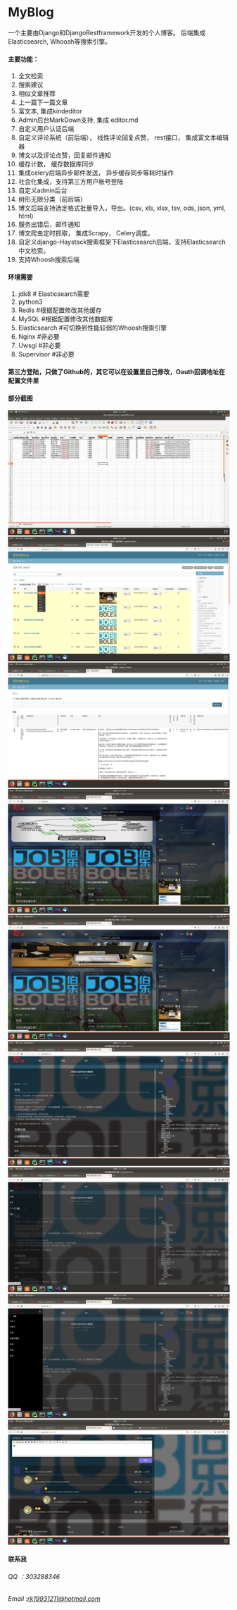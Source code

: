 # MyBlog
一个主要由Django和DjangoRestframework开发的个人博客。
后端集成Elasticsearch, Whoosh等搜索引擎。

#### 主要功能：
1. 全文检索
2. 搜索建议
3. 相似文章推荐            
4. 上一篇下一篇文章
5. 富文本, 集成kindeditor
6. Admin后台MarkDown支持, 集成 editor.md
7. 自定义用户认证后端
8. 自定义评论系统（前后端）， 线性评论回复点赞， rest接口， 集成富文本编辑器
9. 博文以及评论点赞，回复邮件通知
10. 缓存计数， 缓存数据库同步
11. 集成celery后端异步邮件发送， 异步缓存同步等耗时操作
12. 社会化集成，支持第三方用户帐号登陆
13. 自定义admin后台
14. 树形无限分类（前后端）
15. 博文后端支持选定格式批量导入，导出。(csv, xls, xlsx, tsv, ods, json, yml, html)
16. 服务出错后，邮件通知
17. 博文爬虫定时抓取， 集成Scrapy， Celery调度。
18. 自定义django-Haystack搜索框架下Elasticsearch后端，支持Elasticsearch中文检索。
19. 支持Whoosh搜索后端

#### 环境需要
1. jdk8           # Elasticsearch需要
2. python3
3. Redis        #根据配置修改其他缓存
4. MySQL        #根据配置修改其他数据库
5. Elasticsearch    #可切换到性能较弱的Whoosh搜索引擎
6. Nginx            #非必要
7. Uwsgi            #非必要
8. Supervisor        #非必要

#### 第三方登陆，只做了Github的，其它可以在设置里自己修改，Oauth回调地址在配置文件里

#### 部分截图
![](static/images/d1.png)
![](static/images/d2.png)
![](static/images/d3.png)
![](static/images/d4.png)
![](static/images/d5.png)
![](static/images/d6.png)
![](static/images/d7.png)
![](static/images/d8.png)
![](static/images/d9.png)

#### 联系我
###### QQ ：303288346
###### Email :rk19931211@hotmail.com